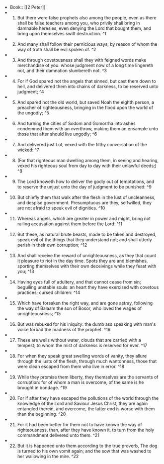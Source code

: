 - Book:: [[2 Peter]]
- 1. But there were false prophets also among the people, even as there shall be false teachers among you, who privily shall bring in damnable heresies, even denying the Lord that bought them, and bring upon themselves swift destruction. ^1
- 2. And many shall follow their pernicious ways; by reason of whom the way of truth shall be evil spoken of. ^2
- 3. And through covetousness shall they with feigned words make merchandise of you: whose judgment now of a long time lingereth not, and their damnation slumbereth not. ^3
- 4. For if God spared not the angels that sinned, but cast them down to hell, and delivered them into chains of darkness, to be reserved unto judgment; ^4
- 5. And spared not the old world, but saved Noah the eighth person, a preacher of righteousness, bringing in the flood upon the world of the ungodly; ^5
- 6. And turning the cities of Sodom and Gomorrha into ashes condemned them with an overthrow, making them an ensample unto those that after should live ungodly; ^6
- 7. And delivered just Lot, vexed with the filthy conversation of the wicked: ^7
- 8. (For that righteous man dwelling among them, in seeing and hearing, vexed his righteous soul from day to day with their unlawful deeds;) ^8
- 9. The Lord knoweth how to deliver the godly out of temptations, and to reserve the unjust unto the day of judgment to be punished: ^9
- 10. But chiefly them that walk after the flesh in the lust of uncleanness, and despise government. Presumptuous are they, selfwilled, they are not afraid to speak evil of dignities. ^10
- 11. Whereas angels, which are greater in power and might, bring not railing accusation against them before the Lord. ^11
- 12. But these, as natural brute beasts, made to be taken and destroyed, speak evil of the things that they understand not; and shall utterly perish in their own corruption; ^12
- 13. And shall receive the reward of unrighteousness, as they that count it pleasure to riot in the day time. Spots they are and blemishes, sporting themselves with their own deceivings while they feast with you; ^13
- 14. Having eyes full of adultery, and that cannot cease from sin; beguiling unstable souls: an heart they have exercised with covetous practices; cursed children: ^14
- 15. Which have forsaken the right way, and are gone astray, following the way of Balaam the son of Bosor, who loved the wages of unrighteousness; ^15
- 16. But was rebuked for his iniquity: the dumb ass speaking with man's voice forbad the madness of the prophet. ^16
- 17. These are wells without water, clouds that are carried with a tempest; to whom the mist of darkness is reserved for ever. ^17
- 18. For when they speak great swelling words of vanity, they allure through the lusts of the flesh, through much wantonness, those that were clean escaped from them who live in error. ^18
- 19. While they promise them liberty, they themselves are the servants of corruption: for of whom a man is overcome, of the same is he brought in bondage. ^19
- 20. For if after they have escaped the pollutions of the world through the knowledge of the Lord and Saviour Jesus Christ, they are again entangled therein, and overcome, the latter end is worse with them than the beginning. ^20
- 21. For it had been better for them not to have known the way of righteousness, than, after they have known it, to turn from the holy commandment delivered unto them. ^21
- 22. But it is happened unto them according to the true proverb, The dog is turned to his own vomit again; and the sow that was washed to her wallowing in the mire. ^22
